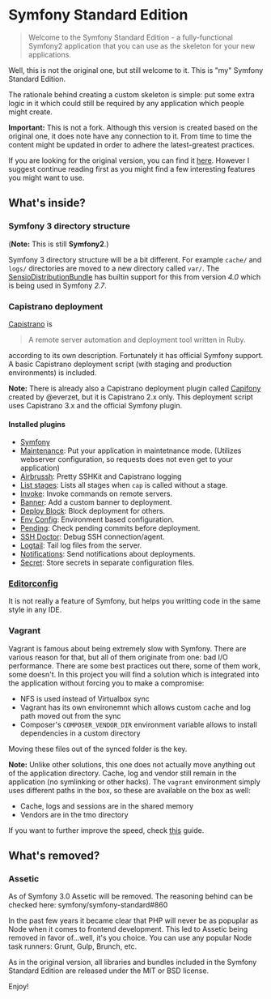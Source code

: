 # Symfony Standard Edition

> Welcome to the Symfony Standard Edition - a fully-functional Symfony2
> application that you can use as the skeleton for your new applications.

Well, this is not the original one, but still welcome to it. This is "my" Symfony Standard Edition.

The rationale behind creating a custom skeleton is simple:
put some extra logic in it which could still be required by any application which people might create.

**Important:** This is not a fork. Although this version is created based on the original one, it does note
have any connection to it. From time to time the content might be updated in order to adhere the latest-greatest
practices.

If you are looking for the original version, you can find it [here](https://github.com/symfony/symfony-standard).
However I suggest continue reading first as you might find a few interesting features you might want to use.


## What's inside?

### Symfony 3 directory structure

(**Note:** This is still **Symfony2**.)

Symfony 3 directory structure will be a bit different. For example `cache/` and `logs/` directories are moved
to a new directory called `var/`.
The [SensioDistributionBundle](https://github.com/sensiolabs/SensioDistributionBundle) has builtin support for this
from version *4.0* which is being used in Symfony *2.7*.


### Capistrano deployment

[Capistrano](http://capistranorb.com/) is

> A remote server automation and deployment tool written in Ruby.

according to its own description. Fortunately it has official Symfony support. A basic Capistrano deployment script
(with staging and production environments) is included.

**Note:** There is already also a Capistrano deployment plugin called [Capifony](http://capifony.org/)
created by @everzet, but it is Capistrano 2.x only. This deployment script uses Capistrano 3.x and the
official Symfony plugin.


#### Installed plugins

- [Symfony](https://github.com/capistrano/symfony)
- [Maintenance](https://github.com/capistrano/maintenance): Put your application in maintetnance mode.
(Utilizes webserver configuration, so requests does not even get to your application)
- [Airbrussh](https://github.com/mattbrictson/airbrussh): Pretty SSHKit and Capistrano logging
- [List stages](https://rubygems.org/gems/capistrano-list_stages): Lists all stages when `cap` is called without a stage.
- [Invoke](https://github.com/sakuro/capistrano-invoke): Invoke commands on remote servers.
- [Banner](https://github.com/holysugar/capistrano_banner): Add a custom banner to deployment.
- [Deploy Block](https://github.com/brigade/capistrano-deploy-block): Block deployment for others.
- [Env Config](https://github.com/rjocoleman/capistrano-env-config): Environment based configuration.
- [Pending](https://github.com/a2ikm/capistrano-pending): Check pending commits before deployment.
- [SSH Doctor](https://github.com/capistrano-plugins/capistrano-ssh-doctor): Debug SSH connection/agent.
- [Logtail](https://github.com/ydkn/capistrano-logtail): Tail log files from the server.
- [Notifications](https://github.com/scorix/capistrano-notifications/): Send notifications about deployments.
- [Secret](https://github.com/xavierpriour/capistrano-secret): Store secrets in separate configuration files.


### [Editorconfig](http://editorconfig.org/)

It is not really a feature of Symfony, but helps you writting code in the same style in any IDE.


### Vagrant

Vagrant is famous about being extremely slow with Symfony.
There are various reason for that, but all of them originate from one: bad I/O performance.
There are some best practices out there, some of them work, some doesn't.
In this project you will find a solution which is integrated into the application without forcing you
to make a compromise:

- NFS is used instead of Virtualbox sync
- Vagrant has its own environemnt which allows custom cache and log path moved out from the sync
- Composer's `COMPOSER_VENDOR_DIR` environment variable allows to install dependencies in a custom directory

Moving these files out of the synced folder is the key.

**Note:** Unlike other solutions, this one does not actually move anything out of the application directory.
Cache, log and vendor still remain in the application (no symlinking or other hacks).
The `vagrant` environment simply uses different paths in the box, so these are available on the box as well:

- Cache, logs and sessions are in the shared memory
- Vendors are in the tmo directory


If you want to further improve the speed,
check [this](http://chase-seibert.github.io/blog/2014/03/09/vagrant-cachefilesd.html) guide.



## What's removed?

### Assetic

As of Symfony 3.0 Assetic will be removed. The reasoning behind can be checked here: symfony/symfony-standard#860

In the past few years it became clear that PHP will never be as popuplar as Node when it comes to frontend development.
This led to Assetic being removed in favor of...well, it's you choice. You can use any popular Node task runners:
Grunt, Gulp, Brunch, etc.


As in the original version, all libraries and bundles included in the Symfony Standard Edition are
released under the MIT or BSD license.

Enjoy!
